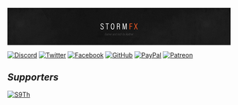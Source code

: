 <img src="img/Banner.png" alt="StormFX" align="center"><br />

[![Discord][SVG-Discord]][Discord]
[![Twitter][SVG-Twitter]][Twitter]
[![Facebook][SVG-Facebook]][Facebook]
[![GitHub][SVG-GitHub]][GitHub]
[![PayPal][SVG-PayPal]][PayPal]
[![Patreon][SVG-Patreon]][Patreon]

## _Supporters_

[![S9Th](https://github.com/S9Th.png?size=50)](https://github.com/s9th "S9Th")

[Links]: #

[Discord]: https://discord.gg/DDVqkd6 (Join the Discord)
[Facebook]: https://www.facebook.com/stormfxi (Follow on Facebook)
[GitHub]: https://github.com/sponsors/StormFX (Sponsor on GitHub)
[PayPal]: https://www.paypal.me/stormfxi (Donate via PayPal)
[Patreon]: https://www.patreon.com/stormfx (Become a Patron)
[Twitter]: https://twitter.com/_stormfx (Follow on Twitter)

[Images]: #

[SVG-Discord]: https://img.shields.io/badge/Discord-7289da?logo=discord&logoColor=fff&style=flat-square
[SVG-Facebook]: https://img.shields.io/badge/Facebook-1877F2?logo=facebook&logoColor=fff&style=flat-square
[SVG-GitHub]: https://img.shields.io/badge/Sponsor-555?logo=github&logoColor=fff&style=flat-square
[SVG-PayPal]: https://img.shields.io/endpoint?url=https://www.stormfx.com/img/svg/paypal.json
[SVG-Patreon]: https://img.shields.io/badge/Patreon-f96854?logo=patreon&logoColor=fff&style=flat-square
[SVG-Twitter]: https://img.shields.io/badge/Twitter-1DA1F2?logo=twitter&logoColor=fff&style=flat-square
